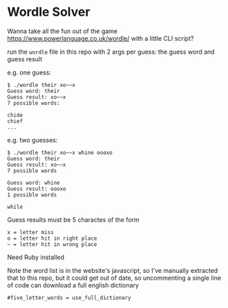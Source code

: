 # Wordle Solver

Wanna take all the fun out of the game https://www.powerlanguage.co.uk/wordle/ with a little CLI script?

run the `wordle` file in this repo with 2 args per guess: the guess word and guess result

e.g. one guess:

    $ ./wordle their xo~~x
    Guess word: their
    Guess result: xo~~x
    7 possible words:

    chide
    chief
    ...

e.g. two guesses:

    $ ./wordle their xo~~x whine oooxo
    Guess word: their
    Guess result: xo~~x
    7 possible words

    Guess word: whine
    Guess result: oooxo
    1 possible words

    while

Guess results must be 5 charactes of the form

    x = letter miss
    o = letter hit in right place
    ~ = letter hit in wrong place

Need Ruby installed

Note the word list is in the website's javascript, so I've manually extracted
that to this repo, but it could get out of date, so uncommenting a single line
of code can download a full english dictionary

    #five_letter_words = use_full_dictionary

